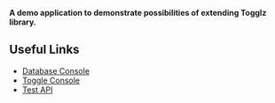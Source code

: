 **A demo application to demonstrate possibilities of extending Togglz library.**

## Useful Links

- [Database Console](http://localhost:9000/db-console)
- [Toggle Console](http://localhost:9000/feature-toggle)
- [Test API](http://localhost:9000/hello)